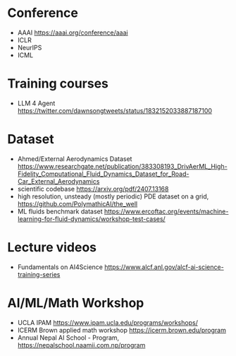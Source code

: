 # Conference
- AAAI https://aaai.org/conference/aaai
- ICLR
- NeurIPS
- ICML

# Training courses
- LLM 4 Agent https://twitter.com/dawnsongtweets/status/1832152033887187100

# Dataset
- Ahmed/External Aerodynamics Dataset https://www.researchgate.net/publication/383308193_DrivAerML_High-Fidelity_Computational_Fluid_Dynamics_Dataset_for_Road-Car_External_Aerodynamics
- scientific codebase https://arxiv.org/pdf/2407.13168
- high resolution, unsteady (mostly periodic) PDE dataset on a grid, https://github.com/PolymathicAI/the_well
- ML fluids benchmark dataset https://www.ercoftac.org/events/machine-learning-for-fluid-dynamics/workshop-test-cases/

# Lecture videos
- Fundamentals on AI4Science https://www.alcf.anl.gov/alcf-ai-science-training-series

# AI/ML/Math Workshop
- UCLA IPAM https://www.ipam.ucla.edu/programs/workshops/
- ICERM Brown applied math workshop https://icerm.brown.edu/program
- Annual Nepal AI School - Program, https://nepalschool.naamii.com.np/program 

